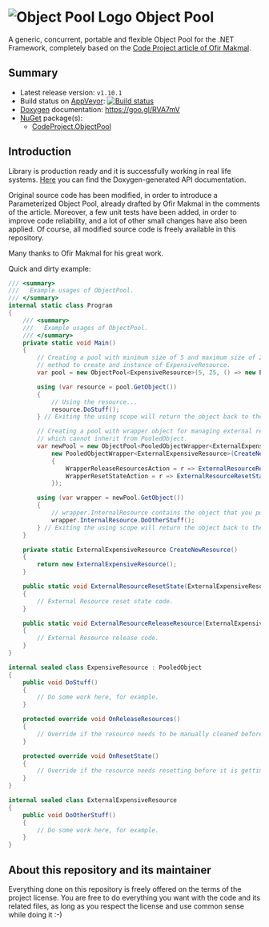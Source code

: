 ![](https://googledrive.com/host/0B8v0ikF4z2BiR29YQmxfSlE1Sms/Progetti/ObjectPool/logo-64.png "Object Pool Logo") Object Pool
=============================================================================================================================

A generic, concurrent, portable and flexible Object Pool for the .NET Framework, completely based on the [Code Project article of Ofir Makmal](http://www.codeproject.com/Articles/535735/Implementing-a-Generic-Object-Pool-in-NET).

## Summary ##

* Latest release version: `v1.10.1`
* Build status on [AppVeyor](https://ci.appveyor.com): [![Build status](https://ci.appveyor.com/api/projects/status/r4qnqaqj9ri6cicn?svg=true)](https://ci.appveyor.com/project/pomma89/objectpool)
* [Doxygen](http://www.stack.nl/~dimitri/doxygen/index.html) documentation: https://goo.gl/RVA7mV
* [NuGet](https://www.nuget.org) package(s):
    + [CodeProject.ObjectPool](https://nuget.org/packages/CodeProject.ObjectPool/)

## Introduction ##

Library is production ready and it is successfully working in real life systems. [Here](https://4538d366a46bbb00d202aaaa7b99c4e50320a061.googledrive.com/host/0B8v0ikF4z2BiR29YQmxfSlE1Sms/Progetti/ObjectPool/doc/index.html) you can find the Doxygen-generated API documentation.

Original source code has been modified, in order to introduce a Parameterized Object Pool, already drafted by Ofir Makmal in the comments of the article. 
Moreover, a few unit tests have been added, in order to improve code reliability, and a lot of other small changes have also been applied. 
Of course, all modified source code is freely available in this repository.

Many thanks to Ofir Makmal for his great work.

Quick and dirty example:


```cs
/// <summary>
///   Example usages of ObjectPool.
/// </summary>
internal static class Program
{
    /// <summary>
    ///   Example usages of ObjectPool.
    /// </summary>
    private static void Main()
    {
        // Creating a pool with minimum size of 5 and maximum size of 25, using custom Factory
        // method to create and instance of ExpensiveResource.
        var pool = new ObjectPool<ExpensiveResource>(5, 25, () => new ExpensiveResource(/* resource specific initialization */));

        using (var resource = pool.GetObject())
        {
            // Using the resource...
            resource.DoStuff();
        } // Exiting the using scope will return the object back to the pool.

        // Creating a pool with wrapper object for managing external resources, that is, classes
        // which cannot inherit from PooledObject.
        var newPool = new ObjectPool<PooledObjectWrapper<ExternalExpensiveResource>>(() =>
            new PooledObjectWrapper<ExternalExpensiveResource>(CreateNewResource())
            {
                WrapperReleaseResourcesAction = r => ExternalResourceReleaseResource(r),
                WrapperResetStateAction = r => ExternalResourceResetState(r)
            });

        using (var wrapper = newPool.GetObject())
        {
            // wrapper.InternalResource contains the object that you pooled.
            wrapper.InternalResource.DoOtherStuff();
        } // Exiting the using scope will return the object back to the pool.
    }

    private static ExternalExpensiveResource CreateNewResource()
    {
        return new ExternalExpensiveResource();
    }

    public static void ExternalResourceResetState(ExternalExpensiveResource resource)
    {
        // External Resource reset state code.
    }

    public static void ExternalResourceReleaseResource(ExternalExpensiveResource resource)
    {
        // External Resource release code.
    }
}

internal sealed class ExpensiveResource : PooledObject
{
    public void DoStuff()
    {
        // Do some work here, for example.
    }

    protected override void OnReleaseResources()
    {
        // Override if the resource needs to be manually cleaned before the memory is reclaimed.
    }

    protected override void OnResetState()
    {
        // Override if the resource needs resetting before it is getting back into the pool.
    }
}

internal sealed class ExternalExpensiveResource
{
    public void DoOtherStuff()
    {
        // Do some work here, for example.
    }
}
```

## About this repository and its maintainer ##

Everything done on this repository is freely offered on the terms of the project license. You are free to do everything you want with the code and its related files, as long as you respect the license and use common sense while doing it :-)
